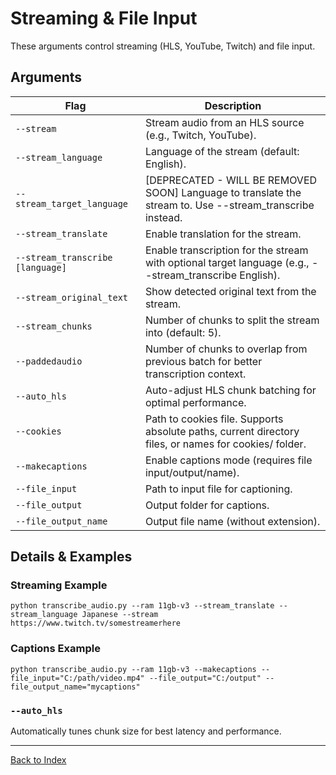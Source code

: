 # Streaming & File Input

These arguments control streaming (HLS, YouTube, Twitch) and file input.

## Arguments
| Flag                    | Description                                                      |
|-------------------------|------------------------------------------------------------------|
| `--stream`              | Stream audio from an HLS source (e.g., Twitch, YouTube).         |
| `--stream_language`     | Language of the stream (default: English).                       |
| `--stream_target_language` | [DEPRECATED - WILL BE REMOVED SOON] Language to translate the stream to. Use --stream_transcribe <language> instead. |
| `--stream_translate`    | Enable translation for the stream.                               |
| `--stream_transcribe [language]` | Enable transcription for the stream with optional target language (e.g., --stream_transcribe English). |
| `--stream_original_text`| Show detected original text from the stream.                     |
| `--stream_chunks`       | Number of chunks to split the stream into (default: 5).          |
| `--paddedaudio`         | Number of chunks to overlap from previous batch for better transcription context. |
| `--auto_hls`            | Auto-adjust HLS chunk batching for optimal performance.           |
| `--cookies`             | Path to cookies file. Supports absolute paths, current directory files, or names for cookies/ folder. |
| `--makecaptions`        | Enable captions mode (requires file input/output/name).           |
| `--file_input`          | Path to input file for captioning.                               |
| `--file_output`         | Output folder for captions.                                      |
| `--file_output_name`    | Output file name (without extension).                            |

## Details & Examples

### Streaming Example
```
python transcribe_audio.py --ram 11gb-v3 --stream_translate --stream_language Japanese --stream https://www.twitch.tv/somestreamerhere
```

### Captions Example
```
python transcribe_audio.py --ram 11gb-v3 --makecaptions --file_input="C:/path/video.mp4" --file_output="C:/output" --file_output_name="mycaptions"
```

### `--auto_hls`
Automatically tunes chunk size for best latency and performance.

---
[Back to Index](./index.md)
